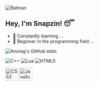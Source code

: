 

![Batman](https://github.com/snapzin/snapzin/blob/main/Batman.gif?raw=true)

## Hey, I'm Snapzin! 😴

- 🔭 Constantly learning ...
- 🌱 Beginner in the programming field ...




![Anurag's GitHub stats](https://github-readme-stats.vercel.app/api?username=snapzin&show_icons=true&theme=dark)

![C++](https://img.shields.io/badge/C++-00599C?style=flat&logo=c%2b%2b&logoColor=white)
![Lua](https://img.shields.io/badge/Lua-2C2D72?style=flat&logo=lua&logoColor=white)
![HTML5](https://img.shields.io/badge/HTML5-E34F26?style=flat&logo=html5&logoColor=white)
<p align="left">
  <img src="https://cdn.jsdelivr.net/gh/devicons/devicon/icons/css3/css3-original.svg" alt="CSS3" width="40" height="40"/>
  <img src="https://cdn.jsdelivr.net/gh/devicons/devicon/icons/javascript/javascript-original.svg" alt="JavaScript" width="40" height="40"/>
</p>


